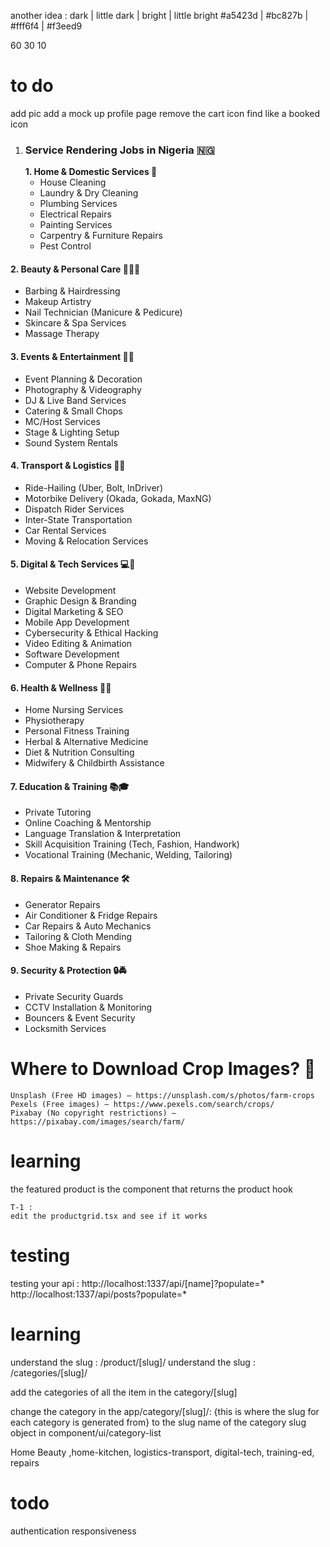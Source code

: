 another idea :
dark | little dark | bright | little bright
#a5423d | #bc827b | #fff6f4 | #f3eed9

60 30 10

# to do

add pic
add a mock up profile page
remove the cart icon
find like a booked icon

1. ### **Service Rendering Jobs in Nigeria 🇳🇬**
   **1. Home & Domestic Services 🏡**
   - House Cleaning
   - Laundry & Dry Cleaning
   - Plumbing Services
   - Electrical Repairs
   - Painting Services
   - Carpentry & Furniture Repairs
   - Pest Control

#### **2. Beauty & Personal Care 💇‍♂️💅**

- Barbing & Hairdressing
- Makeup Artistry
- Nail Technician (Manicure & Pedicure)
- Skincare & Spa Services
- Massage Therapy

#### **3. Events & Entertainment 🎉🎤**

- Event Planning & Decoration
- Photography & Videography
- DJ & Live Band Services
- Catering & Small Chops
- MC/Host Services
- Stage & Lighting Setup
- Sound System Rentals

#### **4. Transport & Logistics 🚗🚛**

- Ride-Hailing (Uber, Bolt, InDriver)
- Motorbike Delivery (Okada, Gokada, MaxNG)
- Dispatch Rider Services
- Inter-State Transportation
- Car Rental Services
- Moving & Relocation Services

#### **5. Digital & Tech Services 💻📱**

- Website Development
- Graphic Design & Branding
- Digital Marketing & SEO
- Mobile App Development
- Cybersecurity & Ethical Hacking
- Video Editing & Animation
- Software Development
- Computer & Phone Repairs

#### **6. Health & Wellness 🏥💊**

- Home Nursing Services
- Physiotherapy
- Personal Fitness Training
- Herbal & Alternative Medicine
- Diet & Nutrition Consulting
- Midwifery & Childbirth Assistance

#### **7. Education & Training 📚🎓**

- Private Tutoring
- Online Coaching & Mentorship
- Language Translation & Interpretation
- Skill Acquisition Training (Tech, Fashion, Handwork)
- Vocational Training (Mechanic, Welding, Tailoring)

#### **8. Repairs & Maintenance 🛠️**

- Generator Repairs
- Air Conditioner & Fridge Repairs
- Car Repairs & Auto Mechanics
- Tailoring & Cloth Mending
- Shoe Making & Repairs


#### **9. Security & Protection 🔒🚔**
- Private Security Guards
- CCTV Installation & Monitoring
- Bouncers & Event Security
- Locksmith Services

# Where to Download Crop Images? 📸

    Unsplash (Free HD images) – https://unsplash.com/s/photos/farm-crops
    Pexels (Free images) – https://www.pexels.com/search/crops/
    Pixabay (No copyright restrictions) – https://pixabay.com/images/search/farm/

# learning

the featured product is the component that returns the product hook

    T-1 :
    edit the productgrid.tsx and see if it works

# testing

testing your api :
http://localhost:1337/api/[name]?populate=*
http://localhost:1337/api/posts?populate=*


# learning

understand the slug : /product/[slug]/
understand the slug : /categories/[slug]/

add the categories of all the item in the category/[slug]

change the category in the app/category/[slug]/: {this is where the slug for each category is generated from} to the slug name of the category slug object in component/ui/category-list





Home Beauty ,home-kitchen, logistics-transport, digital-tech, training-ed, repairs

# todo
authentication
responsiveness